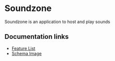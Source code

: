# Soundzone
Soundzone is an application to host and play sounds


## Documentation links
- [Feature List](https://github.com/arkaneshiro/Soundzone/blob/master/Documentation/feature-list/README.md)
- [Schema Image](https://github.com/arkaneshiro/Soundzone/blob/master/Documentation/schema.png)
